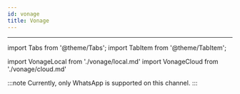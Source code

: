 ```yaml
---
id: vonage
title: Vonage
---
```


---

import Tabs from '@theme/Tabs';
import TabItem from '@theme/TabItem';

import VonageLocal from './vonage/local.md'
import VonageCloud from './vonage/cloud.md'

:::note
Currently, only WhatsApp is supported on this channel.
:::

<Tabs>
  <TabItem value="cloud" label="Botpress Cloud (beta)" default>
    <VonageCloud/>
  </TabItem>
  <TabItem value="community" label="Local deployment">
    <VonageLocal/>
  </TabItem>
</Tabs>
